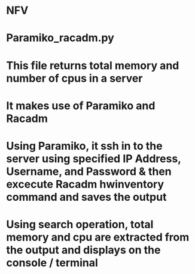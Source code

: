 # NFV
# Paramiko_racadm.py

# This file returns total memory and number of cpus in a server
# It makes use of Paramiko and Racadm 
# Using Paramiko, it ssh in to the server using specified IP Address, Username, and Password & then excecute Racadm hwinventory command and saves the output 
# Using search operation, total memory and cpu are extracted from the output and displays on the console / terminal 
 
